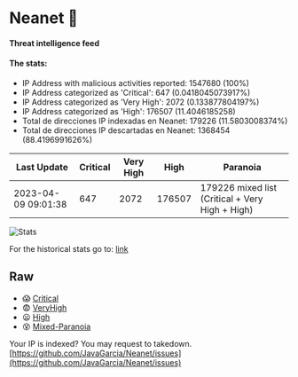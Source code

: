 # Neanet :hocho:
#### Threat intelligence feed
#### The stats:

- IP Address with malicious activities reported: 1547680 (100%)
- IP Address categorized as 'Critical':  647 (0.0418045073917%)
- IP Address categorized as 'Very High':  2072 (0.133877804197%)
- IP Address categorized as 'High':  176507 (11.4046185258)
- Total de direcciones IP indexadas en Neanet:  179226 (11.5803008374%)
- Total de direcciones IP descartadas en Neanet:  1368454 (88.4196991626%)

| Last Update | Critical | Very High | High | Paranoia |
| --- | --- | --- | --- | --- |
| 2023-04-09 09:01:38 | 647 | 2072 | 176507 | 179226 mixed list (Critical + Very High + High)|

![Stats](https://docs.google.com/spreadsheets/d/e/2PACX-1vSnaNMIXVabIpDJjufMlzH7poXnshF3mgd8Is1g9ytUEzVsP5my4Trn8f-xkoLLQ38xpL3HtmUexLo6/pubchart?oid=501124687&format=image)

For the historical stats go to: [link](/stats.csv)
## Raw
- :scream: [Critical](https://raw.githubusercontent.com/JavaGarcia/Neanet/master/blacklists/neanet_critical.txt)
- :fearful: [VeryHigh](https://raw.githubusercontent.com/JavaGarcia/Neanet/master/blacklists/neanet_veryHigh.txtt)
- :frowning: [High](https://raw.githubusercontent.com/JavaGarcia/Neanet/master/blacklists/neanet_high.txt)
- :dizzy_face: [Mixed-Paranoia](https://raw.githubusercontent.com/JavaGarcia/Neanet/master/blacklists/neanet_all.txt)


Your IP is indexed? You may request to takedown. [https://github.com/JavaGarcia/Neanet/issues](https://github.com/JavaGarcia/Neanet/issues)































































































































































































































































































































































































































































































































































































































































































































































































































































































































































































































































































































































































































































































































































































































































































































































































































































































































































































































































































































































































































































































































































































































































































































































































































































































































































































































































































































































































































































































































































































































































































































































































































































































































































































































































































































































































































































































































































































































































































































































































































































































































































































































































































































































































































































































































































































































































































































































































































































































































































































































































































































































































































































































































































































































































































































































































































































































































































































































































































































































































































































































































































































































































































































































































































































































































































































































































































































































































































































































































































































































































































































































































































































































































































































































































































































































































































































































































































































































































































































































































































































































































































































































































































































































































































































































































































































































































































































































































































































































































































































































































































































































































































































































































































































































































































































































































































































































































































































































































































































































































































































































































































































































































































































































































































































































































































































































































































